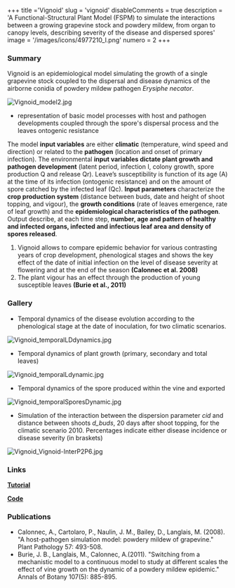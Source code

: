 +++
title ='Vignoid'
slug = 'vignoid'
disableComments = true
description = 'A Functional-Structural Plant Model (FSPM) to simulate the interactions between a growing grapevine stock and powdery mildew, from organ to canopy levels, describing severity of the disease and dispersed spores'
image = '/images/icons/4977210_l.png'
numero = 2
+++


<!--# Vignoid-->

### Summary

Vignoid is an epidemiological model simulating the growth of a single grapevine stock coupled to the dispersal and disease dynamics of the airborne conidia of powdery mildew pathogen *Erysiphe necator*. 
<div style="align: center; width: 60%">
	
  ![Vignoid_model2.jpg](/images/vignoid/model2.jpg)
	
</div>

- representation of basic model processes with host and pathogen developments coupled through the spore's dispersal process and the leaves ontogenic resistance

The model **input variables** are either **climatic** (temperature, wind speed and direction) or related to the **pathogen** (location and onset of primary infection). The environmental **input variables dictate plant growth and pathogen development** (latent period, infection I, colony growth, spore production Q and release Qr). Leave’s susceptibility is function of its age (A) at the time of its infection (ontogenic resistance) and on the amount of spore catched by the infected leaf (Qc).
**Input parameters** characterize the **crop production system** (distance between buds, date and height of shoot topping, and vigour), the **growth conditions** (rate of leaves emergence, rate of leaf growth) and the **epidemiological characteristics of the pathogen**.
Output describe, at each time step, **number, age and pattern of healthy and infected organs, infected and infectious leaf area and density of spores released**. 
1.	Vignoid allows to compare epidemic behavior for various contrasting years of crop development, phenological stages and shows the key effect of the date of initial infection on the level of disease severity at flowering and at the end of the season **(Calonnec et al. 2008)**
2.	The plant vigour has an effect through the production of young susceptible leaves **(Burie et al., 2011)**


### Gallery

* Temporal dynamics of the disease evolution according to the phenological stage at the date of inoculation, for two climatic scenarios. 
<div style="align: center; width: 90%">
	
![Vignoid_temporalLDdynamics.jpg](/images/vignoid/temporalLDdynamics.jpg)
	
</div>


* Temporal dynamics of plant growth (primary, secondary and total leaves)
<div style="align: center; width: 70%">

![Vignoid_temporalLdynamic.jpg](/images/vignoid/temporalLdynamic.jpg)
	
</div>

* Temporal dynamics of the spore produced within the vine and exported
<div style="align: center; width: 80%">

![Vignoid_temporalSporesDynamic.jpg](/images/vignoid/temporalSporesDynamic.jpg)
	
</div>

* Simulation of the interaction between the dispersion parameter *cid* and  distance between shoots *d_buds*, 20 days after shoot topping, for the climatic scenario 2010. Percentages indicate either disease incidence or disease severity (in braskets)
<div style="align: center; width: 60%">

![Vignoid_Vignoid-InterP2P6.jpg](/images/vignoid/Vignoid-InterP2P6.jpg)
	
</div>




### Links

[**Tutorial**](https://hydroshoot.readthedocs.io/en/latest/)


[**Code**](https://github.com/openalea/hydroshoot)



### Publications

- Calonnec, A., Cartolaro, P., Naulin, J. M., Bailey, D., Langlais, M. (2008). "A host-pathogen simulation model: powdery mildew of grapevine." Plant Pathology 57: 493-508.
- Burie, J. B., Langlais, M., Calonnec, A.(2011). "Switching from a mechanistic model to a continuous model to study at different scales the effect of vine growth on the dynamic of a powdery mildew epidemic." Annals of Botany 107(5): 885-895.
	


